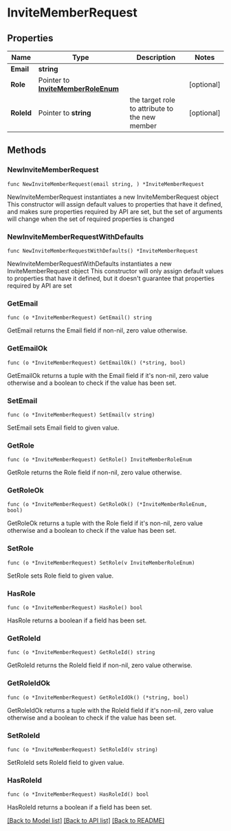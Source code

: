 # InviteMemberRequest

## Properties

Name | Type | Description | Notes
------------ | ------------- | ------------- | -------------
**Email** | **string** |  | 
**Role** | Pointer to [**InviteMemberRoleEnum**](InviteMemberRoleEnum.md) |  | [optional] 
**RoleId** | Pointer to **string** | the target role to attribute to the new member | [optional] 

## Methods

### NewInviteMemberRequest

`func NewInviteMemberRequest(email string, ) *InviteMemberRequest`

NewInviteMemberRequest instantiates a new InviteMemberRequest object
This constructor will assign default values to properties that have it defined,
and makes sure properties required by API are set, but the set of arguments
will change when the set of required properties is changed

### NewInviteMemberRequestWithDefaults

`func NewInviteMemberRequestWithDefaults() *InviteMemberRequest`

NewInviteMemberRequestWithDefaults instantiates a new InviteMemberRequest object
This constructor will only assign default values to properties that have it defined,
but it doesn't guarantee that properties required by API are set

### GetEmail

`func (o *InviteMemberRequest) GetEmail() string`

GetEmail returns the Email field if non-nil, zero value otherwise.

### GetEmailOk

`func (o *InviteMemberRequest) GetEmailOk() (*string, bool)`

GetEmailOk returns a tuple with the Email field if it's non-nil, zero value otherwise
and a boolean to check if the value has been set.

### SetEmail

`func (o *InviteMemberRequest) SetEmail(v string)`

SetEmail sets Email field to given value.


### GetRole

`func (o *InviteMemberRequest) GetRole() InviteMemberRoleEnum`

GetRole returns the Role field if non-nil, zero value otherwise.

### GetRoleOk

`func (o *InviteMemberRequest) GetRoleOk() (*InviteMemberRoleEnum, bool)`

GetRoleOk returns a tuple with the Role field if it's non-nil, zero value otherwise
and a boolean to check if the value has been set.

### SetRole

`func (o *InviteMemberRequest) SetRole(v InviteMemberRoleEnum)`

SetRole sets Role field to given value.

### HasRole

`func (o *InviteMemberRequest) HasRole() bool`

HasRole returns a boolean if a field has been set.

### GetRoleId

`func (o *InviteMemberRequest) GetRoleId() string`

GetRoleId returns the RoleId field if non-nil, zero value otherwise.

### GetRoleIdOk

`func (o *InviteMemberRequest) GetRoleIdOk() (*string, bool)`

GetRoleIdOk returns a tuple with the RoleId field if it's non-nil, zero value otherwise
and a boolean to check if the value has been set.

### SetRoleId

`func (o *InviteMemberRequest) SetRoleId(v string)`

SetRoleId sets RoleId field to given value.

### HasRoleId

`func (o *InviteMemberRequest) HasRoleId() bool`

HasRoleId returns a boolean if a field has been set.


[[Back to Model list]](../README.md#documentation-for-models) [[Back to API list]](../README.md#documentation-for-api-endpoints) [[Back to README]](../README.md)


